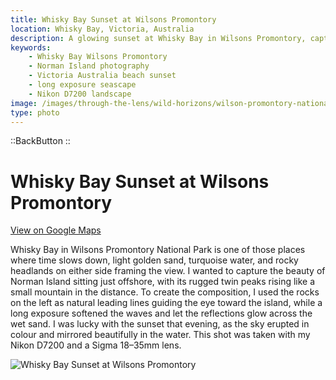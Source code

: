 ```yaml
---
title: Whisky Bay Sunset at Wilsons Promontory
location: Whisky Bay, Victoria, Australia
description: A glowing sunset at Whisky Bay in Wilsons Promontory, captured with long exposure to reflect Norman Island’s beauty across the water.
keywords:
    - Whisky Bay Wilsons Promontory
    - Norman Island photography
    - Victoria Australia beach sunset
    - long exposure seascape
    - Nikon D7200 landscape
image: /images/through-the-lens/wild-horizons/wilson-promontory-national-park-whisky-bay.jpg
type: photo
---
```


::BackButton
::

# Whisky Bay Sunset at Wilsons Promontory

<a href="https://www.google.com/maps/search/?api=1&query=Whisky+Bay,+Victoria,+Australia" target="_blank" rel="noopener noreferrer">View on Google Maps</a>

Whisky Bay in Wilsons Promontory National Park is one of those places where time slows down, light golden sand, turquoise water, and rocky headlands on either side framing the view. I wanted to capture the beauty of Norman Island sitting just offshore, with its rugged twin peaks rising like a small mountain in the distance. To create the composition, I used the rocks on the left as natural leading lines guiding the eye toward the island, while a long exposure softened the waves and let the reflections glow across the wet sand. I was lucky with the sunset that evening, as the sky erupted in colour and mirrored beautifully in the water. This shot was taken with my Nikon D7200 and a Sigma 18–35mm lens.

![Whisky Bay Sunset at Wilsons Promontory](/images/through-the-lens/wild-horizons/wilson-promontory-national-park-whisky-bay.jpg)

<div class="mb-8"></div>
